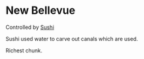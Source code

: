 # New Bellevue

Controlled by [Sushi](Sushi.md) 

Sushi used water to carve out canals which are used.

Richest  chunk. 
